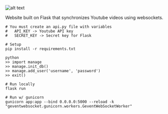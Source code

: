 ![alt text](https://github.com/jtcourtemarche/youtube-de-locke/blob/master/static/images/logo.png "youtube de locke")

Website built on Flask that synchronizes Youtube videos using websockets.

```
# You must create an api.py file with variables 
# 	API_KEY -> Youtube API key
#	SECRET_KEY -> Secret key for Flask

# Setup
pip install -r requirements.txt 

python 
>> import manage
>> manage.init_db()
>> manage.add_user('username', 'password')
>> exit()

# Run locally
flask run

# Run w/ gunicorn 
gunicorn app:app --bind 0.0.0.0:5000 --reload -k "geventwebsocket.gunicorn.workers.GeventWebSocketWorker" 
```